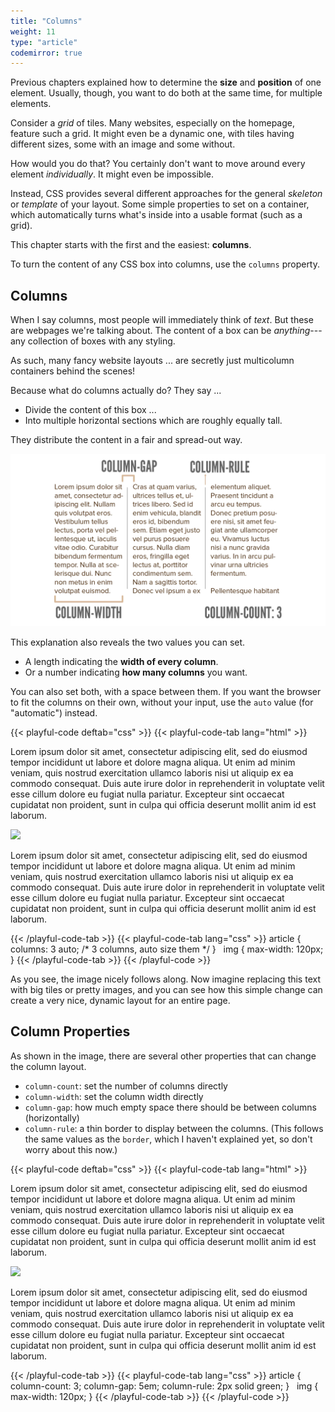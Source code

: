```yaml
---
title: "Columns"
weight: 11
type: "article"
codemirror: true
---
```


Previous chapters explained how to determine the **size** and **position** of one element. Usually, though, you want to do both at the same time, for multiple elements.

Consider a _grid_ of tiles. Many websites, especially on the homepage, feature such a grid. It might even be a dynamic one, with tiles having different sizes, some with an image and some without.

How would you do that? You certainly don't want to move around every element _individually_. It might even be impossible.

Instead, CSS provides several different approaches for the general _skeleton_ or _template_ of your layout. Some simple properties to set on a container, which automatically turns what's inside into a usable format (such as a grid).

This chapter starts with the first and the easiest: **columns**. 

To turn the content of any CSS box into columns, use the `columns` property.

## Columns

When I say columns, most people will immediately think of _text_. But these are webpages we're talking about. The content of a box can be _anything_---any collection of boxes with any styling.

As such, many fancy website layouts ... are secretly just multicolumn containers behind the scenes!

Because what do columns actually do? They say ...

* Divide the content of this box ...
* Into multiple horizontal sections which are roughly equally tall.

They distribute the content in a fair and spread-out way.

![Visualization of column layout and the different properties.](css_multi_column.webp)

This explanation also reveals the two values you can set.

* A length indicating the **width of every column**.
* Or a number indicating **how many columns** you want.

You can also set both, with a space between them. If you want the browser to fit the columns on their own, without your input, use the `auto` value (for "automatic") instead.

{{< playful-code deftab="css" >}}
{{< playful-code-tab lang="html" >}}
<article>
  <p>Lorem ipsum dolor sit amet, consectetur adipiscing elit, sed do eiusmod tempor incididunt ut labore et dolore magna aliqua. Ut enim ad minim veniam, quis nostrud exercitation ullamco laboris nisi ut aliquip ex ea commodo consequat. Duis aute irure dolor in reprehenderit in voluptate velit esse cillum dolore eu fugiat nulla pariatur. Excepteur sint occaecat cupidatat non proident, sunt in culpa qui officia deserunt mollit anim id est laborum.</p>
  <img src="/tutorials/programming/websites/css/positioning/panda_image.png">
  <p>Lorem ipsum dolor sit amet, consectetur adipiscing elit, sed do eiusmod tempor incididunt ut labore et dolore magna aliqua. Ut enim ad minim veniam, quis nostrud exercitation ullamco laboris nisi ut aliquip ex ea commodo consequat. Duis aute irure dolor in reprehenderit in voluptate velit esse cillum dolore eu fugiat nulla pariatur. Excepteur sint occaecat cupidatat non proident, sunt in culpa qui officia deserunt mollit anim id est laborum.</p>
</article>
{{< /playful-code-tab >}}
{{< playful-code-tab lang="css" >}}
article {
  columns: 3 auto; /* 3 columns, auto size them */
}
&nbsp;
img { 
  max-width: 120px;
}
{{< /playful-code-tab >}}
{{< /playful-code >}}

As you see, the image nicely follows along. Now imagine replacing this text with big tiles or pretty images, and you can see how this simple change can create a very nice, dynamic layout for an entire page.

## Column Properties

As shown in the image, there are several other properties that can change the column layout.

* `column-count`: set the number of columns directly
* `column-width`: set the column width directly
* `column-gap`: how much empty space there should be between columns (horizontally)
* `column-rule`: a thin border to display between the columns. (This follows the same values as the `border`, which I haven't explained yet, so don't worry about this now.)

{{< playful-code deftab="css" >}}
{{< playful-code-tab lang="html" >}}
<article>
  <p>Lorem ipsum dolor sit amet, consectetur adipiscing elit, sed do eiusmod tempor incididunt ut labore et dolore magna aliqua. Ut enim ad minim veniam, quis nostrud exercitation ullamco laboris nisi ut aliquip ex ea commodo consequat. Duis aute irure dolor in reprehenderit in voluptate velit esse cillum dolore eu fugiat nulla pariatur. Excepteur sint occaecat cupidatat non proident, sunt in culpa qui officia deserunt mollit anim id est laborum.</p>
  <img src="/tutorials/programming/websites/css/positioning/panda_image.png">
  <p>Lorem ipsum dolor sit amet, consectetur adipiscing elit, sed do eiusmod tempor incididunt ut labore et dolore magna aliqua. Ut enim ad minim veniam, quis nostrud exercitation ullamco laboris nisi ut aliquip ex ea commodo consequat. Duis aute irure dolor in reprehenderit in voluptate velit esse cillum dolore eu fugiat nulla pariatur. Excepteur sint occaecat cupidatat non proident, sunt in culpa qui officia deserunt mollit anim id est laborum.</p>
</article>
{{< /playful-code-tab >}}
{{< playful-code-tab lang="css" >}}
article {
  column-count: 3;
  column-gap: 5em;
  column-rule: 2px solid green;
}
&nbsp;
img { 
  max-width: 120px;
}
{{< /playful-code-tab >}}
{{< /playful-code >}}